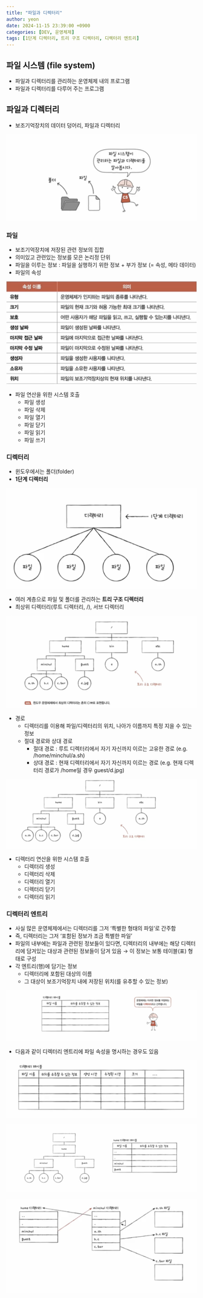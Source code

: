 ```yaml
---
title: "파일과 디렉터리"
author: yeon
date: 2024-11-15 23:39:00 +0900
categories: [DEV, 운영체제]
tags: [1단계 디렉터리, 트리 구조 디렉터리, 디렉터리 엔트리]
---
```


## 파일 시스템 (file system)

- 파일과 디렉터리를 관리하는 운영체제 내의 프로그램
- 파일과 디렉터리를 다루어 주는 프로그램

## 파일과 디렉터리

- 보조기억장치의 데이터 덩어리, 파일과 디렉터리

![alt text](/assets/img/운영체제/파일과디렉터리/image.png)

### 파일

- 보조기억장치에 저장된 관련 정보의 집합
- 의미있고 관련있는 정보를 모은 논리정 단위
- 파일을 이루는 정보 : 파일을 실행하기 위한 정보 + 부가 정보 (= 속성, 메타 데이터)
- 파일의 속성

![alt text](/assets/img/운영체제/파일과디렉터리/image-1.png)

- 파일 연산을 위한 시스템 호출
    - 파일 생성
    - 파일 삭제
    - 파일 열기
    - 파일 닫기
    - 파일 읽기
    - 파일 쓰기

### 디렉터리

- 윈도우에서는 폴더(folder)
- **1단계 디렉터리**

![alt text](/assets/img/운영체제/파일과디렉터리/image-2.png)

- 여러 계층으로 파일 및 폴더를 관리하는 **트리 구조 디렉터리**
- 최상위 디렉터리(루트 디렉터리, /), 서브 디렉터리

![alt text](/assets/img/운영체제/파일과디렉터리/image-3.png)

- 경로
    - 디렉터리를 이용해 파일/디렉터리의 위치, 나아가 이름까지 특정 지을 수 있는 정보
    - 절대 경로와 상대 경로
        - 절대 경로 : 루트 디렉터리에서 자기 자신까지 이르는 고유한 경로 (e.g. /home/minchul/a.sh)
        - 상대 경로 : 현재 디렉터리에서 자기 자신까지 이르는 경로 (e.g. 현재 디렉터리 경로가 /home일 경우 guest/d.jpg)

![alt text](/assets/img/운영체제/파일과디렉터리/image-4.png)

- 디렉터리 연산을 위한 시스템 호출
    - 디렉터리 생성
    - 디렉터리 삭제
    - 디렉터리 열기
    - 디렉터리 닫기
    - 디렉터리 읽기

### 디렉터리 엔트리

- 사실 많은 운영체제에서는 디렉터리를 그저 ‘특별한 형태의 파일’로 간주함
- 즉, 디렉터리는 그저 ‘포함된 정보가 조금 특별한 파일’
- 파일의 내부에는 파일과 관련된 정보들이 있다면, 디렉터리의 내부에는 해당 디렉터리에 담겨있는 대상과 관련된 정보들이 담겨 있음 → 이 정보는 보통 테이블(표) 형태로 구성
- 각 엔트리(행)에 담기는 정보
    - 디렉터리에 포함된 대상의 이름
    - 그 대상이 보조기억장치 내에 저장된 위치(를 유추할 수 있는 정보)

![alt text](/assets/img/운영체제/파일과디렉터리/image-5.png)

- 다음과 같이 디렉터리 엔트리에 파일 속성을 명시하는 경우도 있음

![alt text](/assets/img/운영체제/파일과디렉터리/image-6.png)

![alt text](/assets/img/운영체제/파일과디렉터리/image-7.png)

![alt text](/assets/img/운영체제/파일과디렉터리/image-8.png)